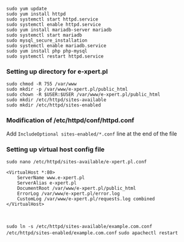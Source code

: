 `sudo yum update`<br />
`sudo yum install httpd`<br />
`sudo systemctl start httpd.service`<br />
`sudo systemctl enable httpd.service`<br />
`sudo yum install mariadb-server mariadb`<br />
`sudo systemctl start mariadb`<br />
`sudo mysql_secure_installation`<br />
`sudo systemctl enable mariadb.service`<br />
`sudo yum install php php-mysql`<br />
`sudo systemctl restart httpd.service`<br />

### Setting up directory for e-xpert.pl

`sudo chmod -R 755 /var/www`<br />
`sudo mkdir -p /var/www/e-xpert.pl/public_html`<br />
`sudo chown -R $USER:$USER /var/www/e-xpert.pl/public_html`<br />
`sudo mkdir /etc/httpd/sites-available`<br />
`sudo mkdir /etc/httpd/sites-enabled`<br />

### Modification of /etc/httpd/conf/httpd.conf
Add `IncludeOptional sites-enabled/*.conf` line at the end of the file<br />

### Setting up virtual host config file
`sudo nano /etc/httpd/sites-available/e-xpert.pl.conf`<br />

```
<VirtualHost *:80>
    ServerName www.e-xpert.pl
    ServerAlias e-xpert.pl
    DocumentRoot /var/www/e-xpert.pl/public_html
    ErrorLog /var/www/e-xpert.pl/error.log
    CustomLog /var/www/e-xpert.pl/requests.log combined
</VirtualHost>
```
<br />

`sudo ln -s /etc/httpd/sites-available/example.com.conf /etc/httpd/sites-enabled/example.com.conf`
`sudo apachectl restart`
